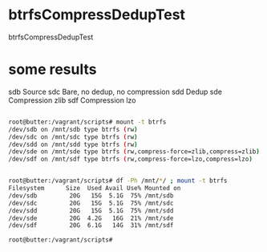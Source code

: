 # btrfsCompressDedupTest
btrfsCompressDedupTest

# some results

sdb Source
sdc Bare, no dedup, no compression
sdd Dedup
sde Compression zlib
sdf Compression lzo


```bash

root@butter:/vagrant/scripts# mount -t btrfs
/dev/sdb on /mnt/sdb type btrfs (rw)
/dev/sdc on /mnt/sdc type btrfs (rw)
/dev/sdd on /mnt/sdd type btrfs (rw)
/dev/sde on /mnt/sde type btrfs (rw,compress-force=zlib,compress=zlib)
/dev/sdf on /mnt/sdf type btrfs (rw,compress-force=lzo,compress=lzo)


root@butter:/vagrant/scripts# df -Ph /mnt/*/ ; mount -t btrfs
Filesystem      Size  Used Avail Use% Mounted on
/dev/sdb         20G   15G  5.1G  75% /mnt/sdb
/dev/sdc         20G   15G  5.1G  75% /mnt/sdc
/dev/sdd         20G   15G  5.1G  75% /mnt/sdd
/dev/sde         20G  4.2G   16G  21% /mnt/sde
/dev/sdf         20G  6.1G   14G  31% /mnt/sdf

root@butter:/vagrant/scripts#
```




